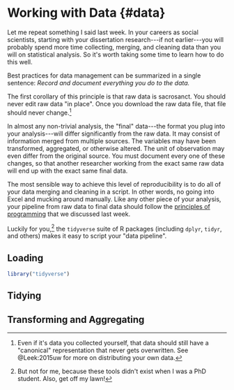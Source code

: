 # Working with Data {#data}

Let me repeat something I said last week.  In your careers as social scientists, starting with your dissertation research---if not earlier---you will probably spend more time collecting, merging, and cleaning data than you will on statistical analysis.  So it's worth taking some time to learn how to do this well.

Best practices for data management can be summarized in a single sentence: *Record and document everything you do to the data.*

The first corollary of this principle is that raw data is sacrosanct.  You should never edit raw data "in place".  Once you download the raw data file, that file should never change.[^own-data]

[^own-data]: Even if it's data you collected yourself, that data should still have a "canonical" representation that never gets overwritten.  See @Leek:2015uw for more on distributing your own data.

In almost any non-trivial analysis, the "final" data---the format you plug into your analysis---will differ significantly from the raw data.  It may consist of information merged from multiple sources.  The variables may have been transformed, aggregated, or otherwise altered.  The unit of observation may even differ from the original source.  You must document every one of these changes, so that another researcher working from the exact same raw data will end up with the exact same final data.

The most sensible way to achieve this level of reproducibility is to do all of your data merging and cleaning in a script.  In other words, no going into Excel and mucking around manually.  Like any other piece of your analysis, your pipeline from raw data to final data should follow the [principles of programming](#programming) that we discussed last week.

Luckily for you,[^old-man] the `tidyverse` suite of R packages (including `dplyr`, `tidyr`, and others) makes it easy to script your "data pipeline".

[^old-man]: But not for me, because these tools didn't exist when I was a PhD student.  Also, get off my lawn!


## Loading


```r
library("tidyverse")
```



## Tidying




## Transforming and Aggregating











